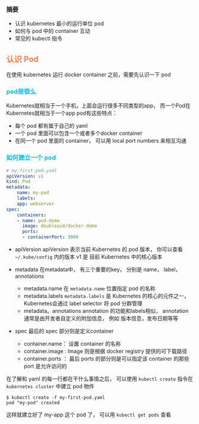 ### 摘要
+ 认识 kubernetes 最小的运行单位 pod
+ 如何与 pod 中的 container 互动
+ 常见的 kubectl 指令

## <font color="coral">认识 Pod</font>
在使用 kubernetes 运行 docker container 之前，需要先认识一下 pod

### <font color="deepskyblue">pod是很么</font>
Kubernetes就相当于一个手机，上面会运行很多不同类型的app， 而一个Pod在Kubernetes就相当于一个app
pod有这些特点：
+ 每个 pod 都有属于自己的 yaml
+ 一个 pod 里面可以包含一个或者多个docker container
+ 在同一个 pod 里面的 container， 可以用 local port numbers 来相互沟通

### <font color="deepskyblue">如何建立一个 pod</font>
```yaml
# my-first-pod.yaml
apiVersion: v1
kind: Pod
metadata:
    name: my-pod
    labels:
    app: webserver
spec:
    containers:
    - name: pod-demo
      image: doubleaid/docker-demo
      ports:
      - containerPort: 3000
```
+ apiVersion
  apiVersion 表示当前 Kubernetes 的 pod 版本， 你可以查看 `~/.kube/config` 内的版本
  v1 是 目前 Kubernetes 中的核心版本
+ metadata
  在metadata中， 有三个重要的key， 分别是 name， label， annotations
  + metadata.name
    在 `metadata.name` 位置指定 pod 的名称
  + metadata.labels
    `metadata.labels` 是 Kubernetes 的核心的元件之一， Kubernetes会通过 label selector 将 pod 分群管理
  + metadata。annotations
    annotation 的功能和labels相似， annotation 通常是由开发者自定义的附加信息， 例如 版本信息，发布日期等等

+ spec
  最后的 spec 部分则是定义container
  + container.name： 设置 container 的名称
  + container.image : Image 则是根据 docker registry 提供的可下载路径
  + container.ports ： 最后 ports 的部分则是可以指定该 container 的那些 port 是允许访问的

在了解和 yaml 的每一行都在干什么事情之后， 可以使用 `kubectl create` 指令在 `kubernetes cluster` 中建立 pod 物件
```shell
$ kubectl create -f my-first-pod.yaml
pod "my-pod" created
```

这样就建立好了 my-app 这个 pod 了， 可以用 `kubectl get pods` 查看
